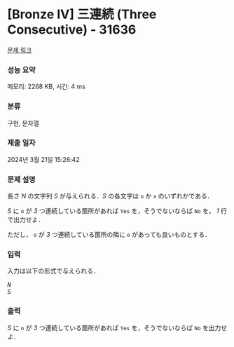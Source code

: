 # [Bronze IV] 三連続 (Three Consecutive) - 31636 

[문제 링크](https://www.acmicpc.net/problem/31636) 

### 성능 요약

메모리: 2268 KB, 시간: 4 ms

### 분류

구현, 문자열

### 제출 일자

2024년 3월 21일 15:26:42

### 문제 설명

<p>長さ <var>N</var> の文字列 <var>S</var> が与えられる．<var>S</var> の各文字は <code>o</code> か <code>x</code> のいずれかである．</p>

<p><var>S</var> に <code>o</code> が <var>3</var> つ連続している箇所があれば <code>Yes</code> を，そうでないならば <code>No</code> を， <var>1</var> 行で出力せよ．</p>

<p>ただし， <code>o</code> が <var>3</var> つ連続している箇所の隣に <code>o</code> があっても良いものとする．</p>

### 입력 

 <p>入力は以下の形式で与えられる．</p>

<pre><var>N</var>
<var>S</var></pre>

### 출력 

 <p><var>S</var> に <code>o</code> が <var>3</var> つ連続している箇所があれば <code>Yes</code> を，そうでないならば <code>No</code> を出力せよ．</p>

